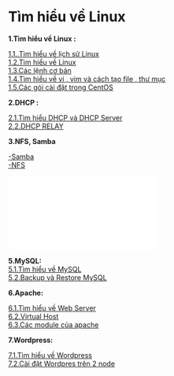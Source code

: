# **Tìm hiểu về Linux**
**1.Tìm hiểu về Linux :**  

[1.1..Tìm hiểu về lịch sử Linux](./Tim_hieu_chung/docs/1.1.Lich_su_Linux.md)  
[1.2.Tìm hiểu về Linux](./Tim_hieu_chung/docs/1.2.Tim_hieu_ve_Linux.md)          
[1.3.Các lệnh cơ bản ](./Tim_hieu_chung/docs/2.Cac_lenh_co_ban.md)     
[1.4.Tìm hiểu về vi , vim và cách tạo file , thư mục](./Tim_hieu_chung/docs/3.Vi_Vim_Cach_tao_file_thu_muc.md)      
[1.5.Các gói cài đặt trong CentOS](./Tim_hieu_chung/docs/4.Goi_cai_dat_trong_CentOS.md)      

**2.DHCP :**  

[2.1.Tìm hiểu DHCP và DHCP Server](./DHCP/docs/1.DHCP_va_DHCP_Server.md)   
[2.2.DHCP RELAY](./DHCP/docs/2.DHCP_RELAY.md)   

**3.NFS, Samba** 

[-Samba](./NFS_Samba/docs/1.Samba.md)  
[-NFS](./NFS_Samba/docs/2.NFS.md)  

 
 ![4.SSH](../SSH/1.Tim_hieu_SSH.md)  
 
 **5.MySQL:**  
[5.1.Tìm hiểu về MySQL](./MySQL/docs/1.Tim_hieu_ve_SQL.md)    
[5.2.Backup và Restore MySQL](./MySQL/docs/2.Backup_Restore_MySQL.md)    
 
 **6.Apache:**  
 
[6.1.Tìm hiểu về Web Server](./Apache/docs/1.Tim_hieu_ve_Web_Server.md)  
[6.2.Virtual Host](./Apache/docs/2.Virtual_Host_Apache.md)    
[6.3.Các module của apache](./Apache/docs/3.Module_Apache.md)    

**7.Wordpress:**  

[7.1.Tìm hiểu về Wordpress]( ./Wordpress/docs/1.Tim_hieu_ve_Wordpress.md)    
[7.2.Cài đặt Wordpres trên 2 node](./Wordpress/docs/2.Cai_dat_Wordpress_va_SQL_tren_2_node.md)  



